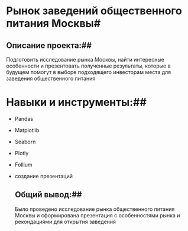 # Рынок заведений общественного питания Москвы#

## Описание проекта:##
Подготовить исследование рынка Москвы, найти интересные особенности и презентовать полученные результаты, которые в будущем помогут в выборе подходящего инвесторам места для заведения общественного питания

# Навыки и инструменты:##
* Pandas
* Matplotlib
* Seaborn
* Plotly
* Follium
* создание презентаций

  ## Общий вывод:##
  Было проведено исследование рынка общественного питания Москвы и сформирована презентация с особенностями рынка и рекондациями для открытия заведения
